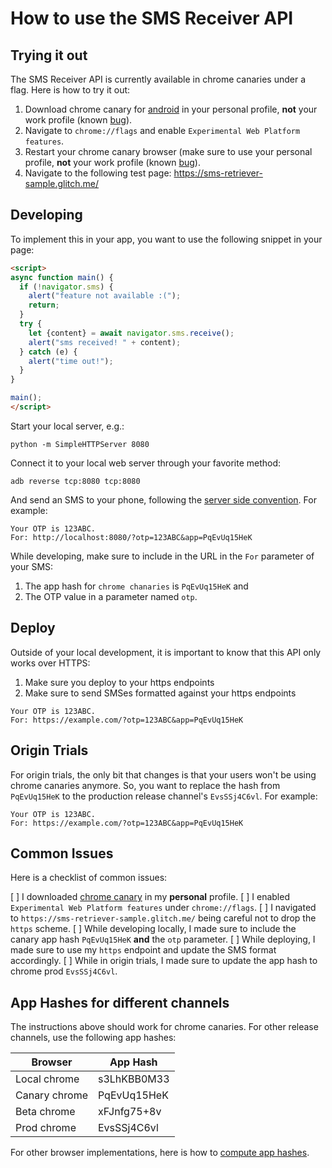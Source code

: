 # How to use the SMS Receiver API

## Trying it out

The SMS Receiver API is currently available in chrome canaries under a flag. Here is how to try it out:

1) Download chrome canary for [android](https://play.google.com/store/apps/details?id=com.chrome.canary) in your personal profile, **not** your work profile (known [bug](https://bugs.chromium.org/p/chromium/issues/detail?id=1000548)).
2) Navigate to `chrome://flags` and enable `Experimental Web Platform features`.
3) Restart your chrome canary browser (make sure to use your personal profile, **not** your work profile (known [bug](https://bugs.chromium.org/p/chromium/issues/detail?id=1000548)).
4) Navigate to the following test page: https://sms-retriever-sample.glitch.me/

## Developing

To implement this in your app, you want to use the following snippet in your page:

```html
<script>
async function main() {
  if (!navigator.sms) {
    alert("feature not available :(");
    return;
  }
  try {
    let {content} = await navigator.sms.receive();
    alert("sms received! " + content);
  } catch (e) {
    alert("time out!");
  }
}

main();
</script>
```

Start your local server, e.g.:

```
python -m SimpleHTTPServer 8080
```

Connect it to your local web server through your favorite method:

```
adb reverse tcp:8080 tcp:8080
```

And send an SMS to your phone, following the [server side convention](https://github.com/samuelgoto/sms-receiver#formatting). For example:

```
Your OTP is 123ABC.
For: http://localhost:8080/?otp=123ABC&app=PqEvUq15HeK
```

While developing, make sure to include in the URL in the `For` parameter of your SMS:

1) The app hash for `chrome chanaries` is `PqEvUq15HeK` and
2) The OTP value in a parameter named `otp`.

## Deploy

Outside of your local development, it is important to know that this API only works over HTTPS:

1) Make sure you deploy to your https endpoints
2) Make sure to send SMSes formatted against your https endpoints

```
Your OTP is 123ABC.
For: https://example.com/?otp=123ABC&app=PqEvUq15HeK
```

## Origin Trials

For origin trials, the only bit that changes is that your users won't be using chrome canaries anymore. So, you want to replace the hash from `PqEvUq15HeK` to the production release channel's `EvsSSj4C6vl`. For example:

```
Your OTP is 123ABC.
For: https://example.com/?otp=123ABC&app=PqEvUq15HeK
```

## Common Issues

Here is a checklist of common issues:

[ ] I downloaded [chrome canary](https://play.google.com/store/apps/details?id=com.chrome.canary) in my **personal** profile.
[ ] I enabled `Experimental Web Platform features` under `chrome://flags`.
[ ] I navigated to `https://sms-retriever-sample.glitch.me/` being careful not to drop the `https` scheme.
[ ] While developing locally, I made sure to include the canary app hash `PqEvUq15HeK` **and** the `otp` parameter.
[ ] While deploying, I made sure to use my `https` endpoint and update the SMS format accordingly.
[ ] While in origin trials, I made sure to update the app hash to chrome prod `EvsSSj4C6vl`.

## App Hashes for different channels

The instructions above should work for chrome canaries. For other release channels, use the following app hashes:

| Browser        | App Hash      |
| -------------  | ------------- |
| Local chrome   | s3LhKBB0M33   |
| Canary chrome  | PqEvUq15HeK   |
| Beta chrome    | xFJnfg75+8v   |
| Prod chrome    | EvsSSj4C6vl   |

For other browser implementations, here is how to [compute app hashes](https://developers.google.com/identity/sms-retriever/verify#computing_your_apps_hash_string).

